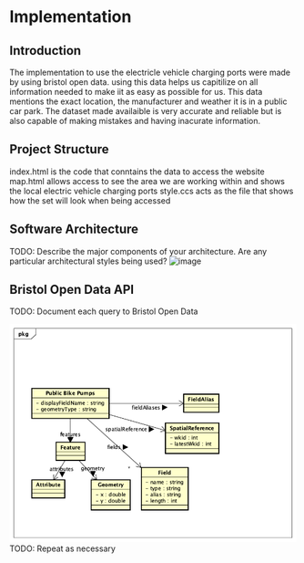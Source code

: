 # Implementation

## Introduction
The implementation to use the electricle vehicle charging ports were made by using bristol open data. using this data helps us capitilize on all information needed to make iit as easy as possible for us. This data mentions the exact location, the manufacturer and weather it is in a public car park. The dataset made availaible is very accurate and reliable but is also capable of making mistakes and having inacurate information.   

## Project Structure
index.html is the code that conntains the data to access the website
map.html allows access to see the area we are working within and shows the local electric vehicle charging ports
style.ccs acts as the file that shows how the set will look when being accessed

## Software Architecture
TODO: Describe the major components of your architecture. Are any particular architectural styles being used?
![image](https://github.com/y2-aidid/Electric-Vehicle-Charging-Points/assets/148769173/f12d568f-b1bd-4e9e-ab21-c949c567e87a)



## Bristol Open Data API
TODO: Document each query to Bristol Open Data

![UML Class diagrams representing JSON query results](images/class1.png)
TODO: Repeat as necessary
